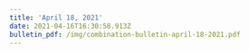 ```yaml
---
title: 'April 18, 2021'
date: 2021-04-16T16:30:58.913Z
bulletin_pdf: /img/combination-bulletin-april-18-2021.pdf
---
```


